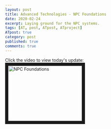 ```yaml
---
layout: post
title: Advanced Technologies - NPC Foundations
date: 2020-02-24
excerpt: Laying ground for the NPC systems.
tags: [AT, post, ATpost, ATproject]
ATpost: true
category: post
published: true
comments: true
---
```

Click the video to view today's update:
<a href="http://www.youtube.com/watch?feature=player_embedded&v=N2RjluPOCok" target="_blank"><img src="http://img.youtube.com/vi/N2RjluPOCok/0.jpg" alt="NPC Foundations" width="240" height="180" border="10" /></a>